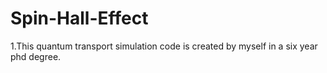 # Spin-Hall-Effect

1.This quantum transport simulation code is created by myself in a six year phd degree.
